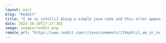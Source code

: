 ```yaml
---
layout: post
blog: "Reddit"
title: "I am in intelliJ doing a simple java code and this error appears: (it appears everytime and I'm on MacOS Sonoma)"
date: 2023-10-10T17:27:39Z
image: images/reddit.png
remote_url: "https://www.reddit.com/r/java/comments/174quhl/i_am_in_intellij_doing_a_simple_java_code_and/"
---
```

